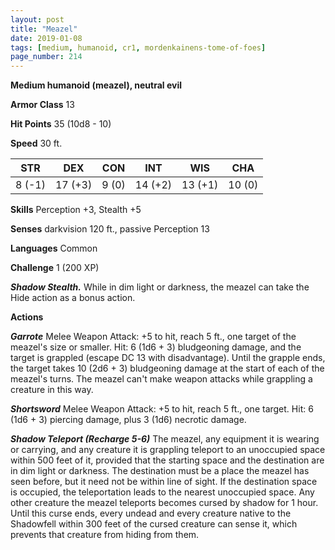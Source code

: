 ```yaml
---
layout: post
title: "Meazel"
date: 2019-01-08
tags: [medium, humanoid, cr1, mordenkainens-tome-of-foes]
page_number: 214
---
```


**Medium humanoid (meazel), neutral evil**

**Armor Class** 13 

**Hit Points** 35  (10d8 - 10)

**Speed** 30 ft.

|   STR   |   DEX   |   CON   |   INT   |   WIS   |   CHA   |
|:-------:|:-------:|:-------:|:-------:|:-------:|:-------:|
| 8 (-1) | 17 (+3) | 9 (0) | 14 (+2) | 13 (+1) | 10 (0) |

**Skills** Perception +3, Stealth +5

**Senses** darkvision 120 ft., passive Perception 13

**Languages** Common

**Challenge** 1 (200 XP)

***Shadow Stealth.*** While in dim light or darkness, the meazel can take the Hide action as a bonus action.

**Actions**

***Garrote*** Melee Weapon Attack: +5 to hit, reach 5 ft., one target of the meazel's size or smaller. Hit: 6 (1d6 + 3) bludgeoning damage, and the target is grappled (escape DC 13 with disadvantage). Until the grapple ends, the target takes 10 (2d6 + 3) bludgeoning damage at the start of each of the meazel's turns. The meazel can't make weapon attacks while grappling a creature in this way.

***Shortsword*** Melee Weapon Attack: +5 to hit, reach 5 ft., one target. Hit: 6 (1d6 + 3) piercing damage, plus 3 (1d6) necrotic damage.

***Shadow Teleport (Recharge 5-6)*** The meazel, any equipment it is wearing or carrying, and any creature it is grappling teleport to an unoccupied space within 500 feet of it, provided that the starting space and the destination are in dim light or darkness. The destination must be a place the meazel has seen before, but it need not be within line of sight. If the destination space is occupied, the teleportation leads to the nearest unoccupied space.
Any other creature the meazel teleports becomes cursed by shadow for 1 hour. Until this curse ends, every undead and every creature native to the Shadowfell within 300 feet of the cursed creature can sense it, which prevents that creature from hiding from them.